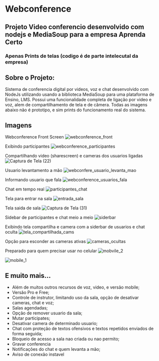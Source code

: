 # Webconference
## Projeto Video conferencio desenvolvido com nodejs e MediaSoup para a empresa Aprenda Certo
### Apenas Prints de telas (codigo é de parte intelecutal da empresa)

## Sobre o Projeto:
Sistema de conferencia digital por videos, voz e chat desenvolvido com NodeJs utilizando usando a biblioteca MediaSoup para uma plataforma de Ensino, LMS.
Possui uma funcionalidade completa de ligação por video e voz, alem de compartilhamento de tela e de câmera.
Todas as imagens abaixo não é prototipo, e sim prints do funcionamento real do sistema.

## Imagens
Webconference Front Screen
![webconference_front](https://github.com/user-attachments/assets/2b339ad3-df53-42ca-ab86-6d76e36bd4a6)

Exibindo participantes
![webconference_participantes](https://github.com/user-attachments/assets/d72a3904-c809-4db2-aa42-832d309378e9)

Compartilhando video (sharescreen) e cameras dos usuarios ligadas
![Captura de Tela (22)](https://github.com/user-attachments/assets/ca8bb225-14e0-4db0-b873-e17a2c5c6707)

Usuario levantamento a mão
![webconfere_usuario_levanta_mao](https://github.com/user-attachments/assets/f4ee90d1-aafe-4751-90e5-2581146c77d5)

Informando usuario que fala
![webconference_usuarios_fala](https://github.com/user-attachments/assets/e5f57556-8610-48f7-86fe-72e9e96405cd)

Chat em tempo real
![participantes_chat](https://github.com/user-attachments/assets/fb244c76-4b08-4392-9207-bed647ab390f)

Tela para entrar na sala
![entrada_sala](https://github.com/user-attachments/assets/f2c42a3b-3e61-402e-aca4-3605582f86e4)

Tela saida de sala
![Captura de Tela (31)](https://github.com/user-attachments/assets/e6204db1-dafd-4507-9e17-8a0ea59b7f3f)

Sidebar de participantes e chat meio a meio
![siderbar](https://github.com/user-attachments/assets/10a5c381-7e1d-43fd-8c3a-3d65b1eaac22)

Exibindo tela compartilha e camera com a siderbar de usuarios e chat oculta
![tela_compartilhada_cams](https://github.com/user-attachments/assets/da3a4063-c2b1-4d83-acde-ca317534f49c)

Opção para esconder as cameras ativas
![cameras_ocultas](https://github.com/user-attachments/assets/212cd519-9761-484c-9e02-1f89a1b82d41)

Preparado para quem precisar usar no celular
![mobvile_2](https://github.com/user-attachments/assets/deed51ec-f5bf-486c-9f42-cf810e0bfcc8)

![mobile_1](https://github.com/user-attachments/assets/f5d1ee66-5703-4905-8fb5-4091b3d3de1a)

## E muito mais...
 - Além de muitos outros recursos de voz, video, e versão mobile;
- Versão Pro e Free;
- Controle de instrutor, limitando uso da sala, opção de desativar cameras, chat e voz;
- Salas agendadas;
- Opção de remover usuario da sala;
- Mutar participates;
- Desativar camera de determinado usuario;
- Chat com proteção de textos ofensivos e textos repetidos enviados de forma seguida;
- Bloqueio de acesso a sala nao criada ou nao permito;
- Gravar conferencia
- Notificações do chat e quem levanta a mão;
- Aviso de conexão instavel
